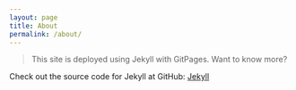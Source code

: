 ```yaml
---
layout: page
title: About
permalink: /about/
---
```


> This site is deployed using Jekyll with GitPages. Want to know more?

Check out the source code for Jekyll at GitHub:
[Jekyll](https://github.com/jekyll)
